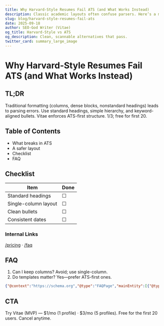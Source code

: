 ```yaml
---
title: Why Harvard-Style Resumes Fail ATS (and What Works Instead)
description: Classic academic layouts often confuse parsers. Here’s a modern, ATS-safe approach.
slug: blog/harvard-style-resumes-fail-ats
date: 2025-09-18
author: SEO-God Writer (Vitae)
og_title: Harvard-Style vs ATS
og_description: Clean, scannable alternatives that pass.
twitter_card: summary_large_image
---
```


# Why Harvard-Style Resumes Fail ATS (and What Works Instead)

## TL;DR
Traditional formatting (columns, dense blocks, nonstandard headings) leads to parsing errors. Use standard headings, simple hierarchy, and keyword-aligned bullets. Vitae enforces ATS-first structure. $1/$3; free for first 20.

## Table of Contents
- What breaks in ATS
- A safer layout
- Checklist
- FAQ

## Checklist
| Item | Done |
|---|---|
| Standard headings | ☐ |
| Single-column layout | ☐ |
| Clean bullets | ☐ |
| Consistent dates | ☐ |

### Internal Links
[/pricing](/pricing) · [/faq](/faq)

## FAQ
1. Can I keep columns? Avoid; use single-column.
2. Do templates matter? Yes—prefer ATS-first ones.

```json
{"@context":"https://schema.org","@type":"FAQPage","mainEntity":[{"@type":"Question","name":"Columns?","acceptedAnswer":{"@type":"Answer","text":"Avoid columns; single-column parses best."}},{"@type":"Question","name":"Templates matter?","acceptedAnswer":{"@type":"Answer","text":"Yes—use ATS-first templates like Vitae’s."}}]}
```

## CTA
Try Vitae (MVP) — $1/mo (1 profile) · $3/mo (5 profiles). Free for the first 20 users. Cancel anytime.


